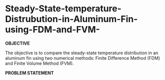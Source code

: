 # Steady-State-temperature-Distrubution-in-Aluminum-Fin-using-FDM-and-FVM-
**OBJECTIVE**

The objective is to compare the steady-state temperature distribution in an aluminum fin using two numerical methods: Finite Difference Method (FDM) and Finite Volume Method (FVM).

**PROBLEM STATEMENT**
